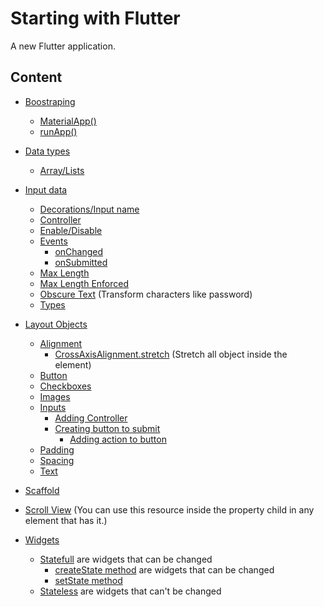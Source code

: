 # Starting with Flutter

A new Flutter application.

## Content

* [Boostraping](#)
    * [MaterialApp()](main.dart#L6)
    * [runApp()](main.dart#L6)

* [Data types](#)
    * [Array/Lists](lib/modules/DailyPhrases/DailyPhrases.dart#L14)
* [Input data](#)
    * [Decorations/Input name](modules/inputs_tests/lib/inputText.dart#L30)
    * [Controller](modules/inputs_tests/lib/inputText.dart#L50)
    * [Enable/Disable](modules/inputs_tests/lib/inputText.dart#L33)
    * [Events](modules/inputs_tests/lib/inputText.dart#L44)
        * [onChanged](modules/inputs_tests/lib/inputText.dart#L46) 
        * [onSubmitted ](modules/inputs_tests/lib/inputText.dart#L48) 
    * [Max Length](modules/inputs_tests/lib/inputText.dart#L35)
    * [Max Length Enforced](modules/inputs_tests/lib/inputText.dart#L37)
    * [Obscure Text](modules/inputs_tests/lib/inputText.dart#L43) (Transform characters like password)
    * [Types](modules/inputs_tests/lib/inputText.dart#L29)
* [Layout Objects](lib/modules/LayoutObjects.dart)
    * [Alignment](lib/modules/LayoutObjects/WidgetAlignment.dart#L15)
        * [CrossAxisAlignment.stretch](modules/best_fuel/lib/src/home.dart#L50) (Stretch all object inside the element)
    * [Button](lib/modules/LayoutObjects/CustomButton.dart#L7)
    * [Checkboxes](modules/inputs_tests/lib/CheckboxInput.dart)
    * [Images](lib/modules/LayoutObjects/WidgetImages.dart#L6)
    * [Inputs](lib/modules/TypesWidgets/Statefull.dart#L37)
        * [Adding Controller](lib/modules/TypesWidgets/Statefull.dart#L39)
        * [Creating button to submit](lib/modules/TypesWidgets/Statefull.dart#L44)
            * [Adding action to button](lib/modules/TypesWidgets/Statefull.dart#L49)
    * [Padding](lib/modules/LayoutObjects/WidgetPadding.dart#L16)
    * [Spacing](lib/modules/LayoutObjects/CustomSpacing.dart)
    * [Text](lib/modules/LayoutObjects/CustomText.dart)
* [Scaffold](lib/modules/MyScaffold.dart)
* [Scroll View](modules/best_fuel/lib/src/home.dart#L48) (You can use this resource inside the property child in any element that has it.)
* [Widgets](lib/modules/TypesOfWidgets.dart)
    * [Statefull](lib/modules/TypesWidgets/Statefull.dart) are widgets that can be changed
        * [createState method](lib/modules/TypesWidgets/Statefull.dart#L11) are widgets that can be changed
        * [setState method](lib/modules/TypesWidgets/Statefull.dart#L4)
    * [Stateless](lib/modules/TypesWidgets/Stateless.dart) are widgets that can't be changed